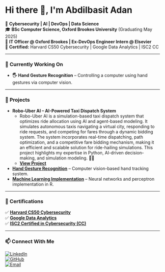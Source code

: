 # Hi there 👋, I'm Abdilbasit Adan  
🚀 **Cybersecurity | AI | DevOps | Data Science**  
🎓 **BSc Computer Science, Oxford Brookes University** (Graduating May 2025)  
💼 **IT Officer @ Oxford Brookes | Ex-DevOps Engineer Intern @ Elsevier**  
📜 **Certified:** Harvard CS50 Cybersecurity | Google Data Analytics | ISC2 CC  

---

### 🔨 **Currently Working On**
- **🖐 Hand Gesture Recognition** – Controlling a computer using hand gestures via computer vision.  


---

### 📂 **Projects**
- **Robo-Uber AI – AI-Powered Taxi Dispatch System**
  - Robo-Uber AI is a simulation-based taxi dispatch system that optimizes ride allocation using AI and agent-based modeling. It simulates autonomous taxis navigating a virtual city, responding to ride requests, and competing for fares through a dynamic bidding system. The system incorporates real-time dispatching, path optimization, and a competitive fare bidding mechanism, making it an efficient and scalable solution for ride-hailing simulations. This project highlights my expertise in Python, AI-driven decision-making, and simulation modeling. 🚖💡
  - **[View Project](https://github.com/Abdilbasit/Robo-Uber-AI)**
- **[Hand Gesture Recognition](https://github.com/AbdilbasitAdan/Gesture-Control)** – Computer vision-based hand tracking system.  
- **[Machine Learning Implementation](https://github.com/AbdilbasitAdan/ML-Coursework)** – Neural networks and perceptron implementation in R.  

---

### 📜 **Certifications**
✅ **[Harvard CS50 Cybersecurity](https://certificates.cs50.io/587dc7ff-90b0-4e1b-bdde-f8cf69908d62.pdf?size=letter)**  
✅ **[Google Data Analytics](https://www.coursera.org/account/accomplishments/specialization/LRXUNLHN4U28)**  
✅ **[ISC2 Certified in Cybersecurity (CC)](https://www.linkedin.com/in/abdilbasit/details/certifications/1725964869924/single-media-viewer/?profileId=ACoAAEbbrQgBBjsMvLHevhegnFHrv7jUKKBBKEs)**   



---

### 📫 **Connect With Me**
[![LinkedIn](https://img.shields.io/badge/-LinkedIn-0077B5?style=flat&logo=linkedin&logoColor=white)](https://linkedin.com/in/abdilbasitadan)  
[![GitHub](https://img.shields.io/badge/-GitHub-181717?style=flat&logo=github&logoColor=white)](https://github.com/AbdilbasitAdan)  
[![Email](https://img.shields.io/badge/-Email-D14836?style=flat&logo=gmail&logoColor=white)](mailto:aadan@brookes.ac.uk)  
